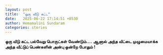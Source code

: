 ```yaml
---
layout: post
title:  "ஒரு வீடு கட்ட"
date:   2025-06-22 17:14:51 +0530
author: Hemamalini Sundaram
categories: stories
---
```


**ஒரு வீடு கட்ட பல்வேறு பொருட்கள் வேண்டும்\.... ஆனால் அந்த வீட்டை முழுமையாக்க அந்த
வீட்டுப் பெண்களின் அன்பு ஒன்றே போதும் !**
